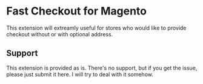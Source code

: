 # Fast Checkout for Magento

This extension will extreamly useful for stores who would like to provide checkout without or with optional address.

## Support

This extension is provided as is. There's no support, but if you get the issue, please just submit it here. I will try to deal with it somehow.